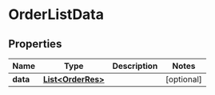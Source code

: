 
# OrderListData

## Properties
Name | Type | Description | Notes
------------ | ------------- | ------------- | -------------
**data** | [**List&lt;OrderRes&gt;**](OrderRes.md) |  |  [optional]




